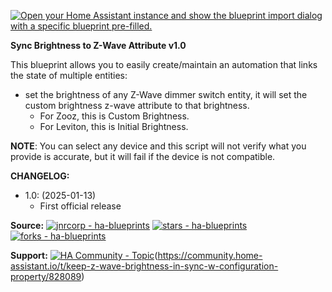 [![Open your Home Assistant instance and show the blueprint import dialog with a specific blueprint pre-filled.](https://my.home-assistant.io/badges/blueprint_import.svg)](https://my.home-assistant.io/redirect/blueprint_import/?blueprint_url=https%3A%2F%2Fraw.githubusercontent.com%2Fjnrcorp%2Fha-blueprints%2Fmain%2Fha-blueprint-sync-custom-brightness.yaml)

**Sync Brightness to Z-Wave Attribute v1.0**

This blueprint allows you to easily create/maintain an automation that links the state of multiple entities:
  - set the brightness of any Z-Wave dimmer switch entity, it will set the custom brightness z-wave attribute to that brightness.
    - For Zooz, this is Custom Brightness.
    - For Leviton, this is Initial Brightness.

**NOTE**: You can select any device and this script will not verify what you provide is accurate, but it will fail if the device is not compatible.

**CHANGELOG:**
  - 1.0: (2025-01-13)
    - First official release

**Source:**
[![jnrcorp - ha-blueprints](https://img.shields.io/static/v1?label=jnrcorp&message=ha-blueprints&color=blue&logo=github)](https://github.com/jnrcorp/ha-blueprints/blob/main/ha-blueprint-sync-custom-brightness.yaml "Go to GitHub repo") [![stars - ha-blueprints](https://img.shields.io/github/stars/jnrcorp/ha-blueprints?style=social)](https://github.com/jnrcorp/ha-blueprints) [![forks - ha-blueprints](https://img.shields.io/github/forks/jnrcorp/ha-blueprints?style=social)](https://github.com/jnrcorp/ha-blueprints)

**Support:**
[![HA Community - Topic](https://img.shields.io/static/v1?label=HA+Community&message=Topic&color=2ea44f&logo=home-assistant)](https://community.home-assistant.io/t/linked-entities-keep-mutlple-entities-binary-state-in-sync-lights-switches-etc/662836?u=jnrcorp)(https://community.home-assistant.io/t/keep-z-wave-brightness-in-sync-w-configuration-property/828089)
